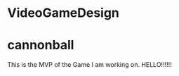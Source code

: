 # VideoGameDesign
<h1><b>cannonball</b></h1>

<p>This is the MVP of the Game I am working on. HELLO!!!!!!</p>

